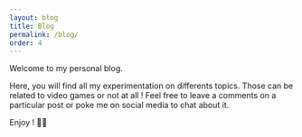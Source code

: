 ```yaml
---
layout: blog
title: Blog
permalink: /blog/
order: 4
---
```


Welcome to my personal blog.

Here, you will find all my experimentation on differents topics. Those can be related to video games or not at all ! Feel free to leave a comments on a particular post or poke me on social media to chat about it.

Enjoy ! :popcorn::popcorn:
